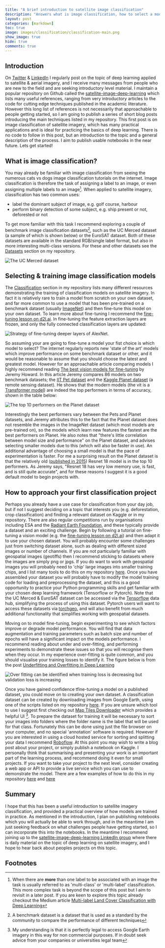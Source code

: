 ```yaml
---
title: "A brief introduction to satellite image classification"
description: "Answers what is image classification, how to select a model and how to approach your first project"
layout: post
categories: [markdown]
toc: true
image: images/classification/classification-main.png
show_image: true
hide: true
comments: true
---
```

## Introduction
On [Twitter](https://twitter.com/robmarkcole) & [LinkedIn](https://www.linkedin.com/in/robmarkcole/) I regularly post on the topic of deep learning applied to satellite & aerial imagery, and I receive many messages from people who are new to the field and are seeking introductory level material. I maintain a popular repository on Github called the [satellite-image-deep-learning](https://github.com/robmarkcole/satellite-image-deep-learning) which lists many useful references, ranging from very introductory articles to the code for cutting edge techniques published in the academic literature. However this long list of references is not necessarily that approachable to people getting started, so I am going to publish a series of short blog posts introducing the main techniques listed in my repository. This first post is on image classification of satellite imagery, which has many practical applications and is ideal for practicing the basics of deep learning. There is no code to follow in this post, but an introduction to the topic and a general description of the process. I aim to publish usable notebooks in the near future. Lets get started!

## What is image classification?
You may already be familiar with image classification from seeing the numerous cats vs dogs image classification tutorials on the internet. Image classification is therefore the task of assigning a label to an image, or even assigning multiple labels to an image[^1]. When applied to satellite imagery, classification has two common uses:

- label the dominant subject of image, e.g. golf course, harbour
- perform binary detection of some subject, e.g. ship present or not, deforested or not

To get more familiar with this task I recommend exploring a couple of benchmark image classification datasets[^2], such as the UC Merced dataset (a sample of which is shown below) or the EuroSAT dataset. Both of these datasets are available in the standard RGB/single label format, but also in more interesting multi-class versions. For these and other datasets see the [Datasets](https://github.com/robmarkcole/satellite-image-deep-learning/blob/master/assets/datasets.md) section on my repository.

![](https://www.researchgate.net/publication/324924412/figure/fig4/AS:644015246544898@1530556608631/Example-images-from-the-UC-Merced-dataset.png "The UC Merced dataset")

## Selecting & training image classification models
The [Classification](https://github.com/robmarkcole/satellite-image-deep-learning#classification) section in my repository lists many different resources demonstrating the training of classification models on satellite imagery. In fact it is relatively rare to train a model from scratch on your own dataset, and far more common to use a model that has been pre-trained on a benchmark dataset (usually [ImageNet](https://en.wikipedia.org/wiki/ImageNet)) and then fine-tune this model on your own dataset. To learn more about fine-tuning I recommend the [fine-tuning lesson on d2l.ai](https://d2l.ai/chapter_computer-vision/fine-tuning.html). In fine-tuning the feature extraction layers are frozen, and only the fully connected classification layers are updated:

![](https://api.intechopen.com/media/chapter/64395/media/F5.png "Strategy of fine-tuning deeper layers of AlexNet.")

So assuming your are going to fine-tune a model your fist choice is which model to select? The internet regularly reports new 'state of the art' models which improve performance on some benchmark dataset or other, and it would be reasonable to assume that you should choose the latest and greatest model. However for an approachable article comparing models I highly recommend reading [The best vision models for fine-tuning](https://www.kaggle.com/code/jhoward/the-best-vision-models-for-fine-tuning/notebook) by Jeremy Howard. In this article Jeremy compares 86 models on two benchmark datasets; the [IIT Pet dataset](https://www.robots.ox.ac.uk/~vgg/data/pets/) and the [Kaggle Planet dataset](https://www.kaggle.com/c/planet-understanding-the-amazon-from-space/data) (a remote sensing dataset). He shows that the modern models (the vit is a [Transformer model](https://robmarkcole.com/markdown/2022/08/15/transformers.html)) are indeed the top performers in terms of accuracy, shown in the table below:

![](https://raw.githubusercontent.com/robmarkcole/blog/master/images/classification/table.png "The top 10 performers on the Planet dataset")

Interestingly the best performers vary between the Pets and Planet datasets, and Jeremy attributes this to the fact that the Planet dataset does not resemble the images in the ImageNet dataset (which most models are pre-trained on), so the models which learn new features the fastest are the best performers on Planet. He also notes that "there's little correlation between model size and performance" on the Planet dataset, and advises selecting smaller models due to this (which will also be faster in use). An additional advantage of choosing a small model is that the pace of experimentation is faster. For me a surprising result on the Planet dataset is that the relatively old ([published in 2015](https://arxiv.org/abs/1512.03385)) Resnet 18 model is in the top 10 performers. As Jeremy says, "Resnet 18 has very low memory use, is fast, and is still quite accurate", and for these reasons I suggest it is a good default model to begin projects with. 

## How to approach your first classification project
Perhaps you already have a use case for classification from your day job, but if not I suggest deciding on a topic that interests you (e.g. deforestation, crop classification) and finding a relevant dataset on Kaggle or in my repository. There are also regular competitions run by organisations including ESA and the [Radiant Earth Foundation](https://www.radiant.earth/), and these typically provide a dataset and an exciting challenge. Begin by following a tutorial on fine-tuning a vision model (e.g. the [fine-tuning lesson on d2l.ai](https://d2l.ai/chapter_computer-vision/fine-tuning.html)) and then adapt it to use your chosen dataset. You will probably encounter some challenges just from switching dataset alone, such as dealing with different sized images or number of channels. If you are not particularly familiar with geospatial images (geotiffs) then I recommend sticking to datasets where the images are simply png or jpgs. If you do want to work with geospatial images you will probably need to 'chip' large images into smaller training chips, and I list many tools to do this on my repository [here](https://github.com/robmarkcole/satellite-image-deep-learning/blob/master/assets/software.md#image-chippingtiling--merging). Once you have assembled your dataset you will probably have to modify the model training code for loading and preprocessing the dataset, and this is a good opportunity to practice your Python programming skills and get familiar with your chosen deep learning framework (Tensorflow or Pytorch). Note that the UC Merced & EuroSAT dataset can be accessed via the [Tensorflow](https://www.tensorflow.org/datasets/catalog/overview) data hub, simplifying the process of using this dataset. Pytorch users will want to access these datasets via [torchgeo](https://torchgeo.readthedocs.io/en/latest/_modules/torchgeo/datamodules/ucmerced.html), and will also benefit from much additional functionality that simplifies working with geospatial datasets.

Moving on to model fine-tuning, begin experimenting to see which factors improve or degrade model performance. You will find that data augmentation and training parameters such as batch size and number of epochs will have a significant impact on the models performance. I recommend reading about under and over-fitting, and performing experiments to demonstrate these issues so that you will recognise them when they occur. In my experience 
over-fitting is quite common, and you should visualise your training losses to identify it. The figure below is from the post [Underfitting and Overfitting in Deep Learning](https://medium.com/mlearning-ai/underfitting-and-overfitting-in-deep-learning-687b1b7eb738)

![](https://miro.medium.com/max/1400/1*pgQzuW_Wava2aHcVBsaXbw.png "Over fitting can be identified when training loss is decreasing but validation loss is increasing")

Once you have gained confidence tfine-tuning a model on a published dataset, you could move on to creating your own dataset. A classification dataset can be created by downloading images from Google Earth, using one of the scripts listed on my repository [here](https://github.com/robmarkcole/satellite-image-deep-learning/blob/master/assets/software.md#image-dataset-creation). If you are unsure which tool to use I suggest first checking out [Map Tiles Downloader](https://github.com/AliFlux/MapTilesDownloader) which provides a helpful UI [^3]. To prepare the dataset for training it will be necessary to sort your images into folders where the folder name is the label that will be used for that class. Fortunately this can be done using just the file browser on your computer, and no special 'annotation' software is required. However if you are interested in using a cloud hosted service for sorting and splitting your data I recommend [Roboflow](https://roboflow.com/robincole). At this point you may wish to write a blog post about your project, or simply publish a notebook on Kaggle. I personally think that summarising and presenting your work is an important part of the learning process, and recommend doing it even for small projects. If you want to take your project to the next level, consider creating a web app or API to provide a live service which you can use to demonstrate the model. There are a few examples of how to do this in my repository [here](https://github.com/robmarkcole/satellite-image-deep-learning/blob/master/assets/software.md#web-apps) and [here](https://github.com/robmarkcole/satellite-image-deep-learning/blob/master/assets/deployment.md)

## Summary
I hope that this has been a useful introduction to satellite imagery classification, and provided a practical overview of how models are trained in practice. As mentioned in the introduction, I plan on publishing notebooks which you will actually be able to work through, and in the meantime I am just seeking feedback on what challenges people have getting started, so I can incorporate this into the notebooks. In the meantime I recommend joining up to the [satellite-image-deep-learning LinkedIn group](https://www.linkedin.com/groups/12698393/) where there is daily material on the topic of deep learning on satellite imagery, and I hope to hear back about peoples projects on this topic. 

## Footnotes
[^1]: When there are **more** than one label to be associated with an image the task is usually referred to as 'multi-class' or 'multi-label' classification. This more complex task is beyond the scope of this post but I aim to revisit in a later post. If you are keen to explore this topic already checkout the Medium article [Multi-label Land Cover Classification with Deep Learning](https://towardsdatascience.com/multi-label-land-cover-classification-with-deep-learning-d39ce2944a3d)
[^2]: A benchmark dataset is a dataset that is used as a standard by the community to compare the performance of different techniques
[^3]: My understanding is that it is perfectly legal to access Google Earth imagery in this way for non commercial purposes. If in doubt seek advice from your companies or universities legal team

